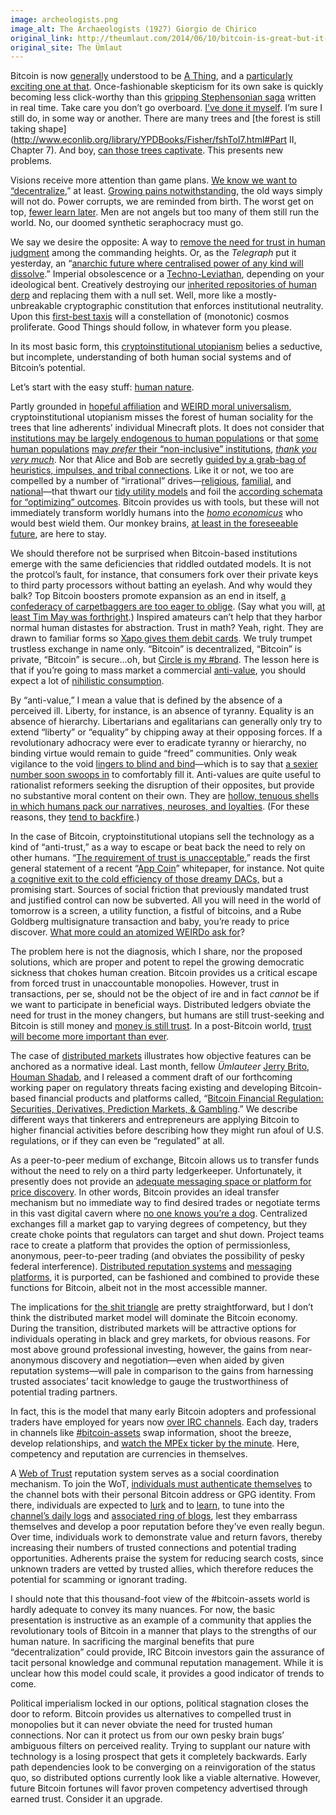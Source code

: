 ```yaml
---
image: archeologists.png
image_alt: The Archaeologists (1927) Giorgio de Chirico
original_link: http://theumlaut.com/2014/06/10/bitcoin-is-great-but-it-wont-fix-our-monkey-brains/
original_site: The Ümlaut
---
```


Bitcoin is now [generally](http://unqualified-reservations.blogspot.com/2013/01/how-bitcoin-dies.html) understood to be [A Thing](http://trilema.com/2013/stage-n-bitcoin-exists/), and a [particularly exciting one at that](http://trilema.com/2014/the-idea-that-bitcoin-is-a-sovereign/). Once-fashionable skepticism for its own sake is quickly becoming less click-worthy than this [gripping Stephensonian saga](http://www.laurelzuckerman.com/2013/03/digital-currency-ten-years-before-bitcoin-neal-stephensons-cryptonomicon-.html) written in real time. Take care you don’t go overboard. [I’ve done it myself](http://theumlaut.com/2014/01/21/bitcoin-2-0-decentralized-corporations-derivatives-and-information-markets/). I’m sure I still do, in some way or another. There are many trees and [the forest is still taking shape](http://www.econlib.org/library/YPDBooks/Fisher/fshToI7.html#Part II, Chapter 7). And boy, [can those trees captivate](http://thecurioustask.tumblr.com/post/87898539429/for-instance). This presents new problems.

Visions receive more attention than game plans. [We know we want to “decentralize](http://bitcoinism.blogspot.com/2014/03/decentralized-applications-its-time-for.html),” at least. [Growing pains notwithstanding](http://theumlaut.com/2014/04/08/bitcoins-growing-pains/), the old ways simply will not do. Power corrupts, we are reminded from birth. The worst get on top, [fewer learn later](http://www.savageleft.com/poli/rts-ten.html). Men are not angels but too many of them still run the world. No, our doomed synthetic seraphocracy must go.

We say we desire the opposite: A way to [remove the need for trust in human judgment](http://www.thebitcoinsociety.org/content/bitcoin-beauty-trustless-transactions) among the commanding heights. Or, as the _Telegraph_ put it yesterday, an “[anarchic future where centralised power of any kind will dissolve](http://www.telegraph.co.uk/technology/news/10881213/The-coming-digital-anarchy.html).” Imperial obsolescence or a [Techno-Leviathan](http://www.e-ir.info/2014/06/01/visions-of-a-techno-leviathan-the-politics-of-the-bitcoin-blockchain/), depending on your ideological bent. Creatively destroying our [inherited repositories of human derp](http://proliberty.com/observer/20080703.htm) and replacing them with a null set. Well, more like a mostly-unbreakable cryptographic constitution that enforces institutional neutrality. Upon this [first-best taxis](http://mx.nthu.edu.tw/~cshwang/teaching-economics/econ3171/References/Hayek=Cosmos%20and%20Taxis.pdf) will a constellation of (monotonic) cosmos proliferate. Good Things should follow, in whatever form you please.

In its most basic form, this [cryptoinstitutional utopianism](http://www.telegraph.co.uk/technology/news/10881213/The-coming-digital-anarchy.html) belies a seductive, but incomplete, understanding of both human social systems and of Bitcoin’s potential.

Let’s start with the easy stuff: [human nature](/shelling-out/).

Partly grounded in [hopeful affiliation](http://marginalrevolution.com/marginalrevolution/2011/03/the-fallacy-of-mood-affiliation.html) and [WEIRD moral universalism](http://edge.org/conversation/a-new-science-of-morality-part-1), cryptoinstitutional utopianism misses the forest of human sociality for the trees that line adherents’ individual Minecraft plots. It does not consider that [institutions may be largely endogenous to human populations](http://www.jasoncollins.org/the-deep-roots-of-economic-development/) or that [some human populations](http://theumlaut.com/2013/05/14/clans-states-and-individual-liberty/) [may _prefer_ their “non-inclusive” institutions](http://billmoyers.com/content/jonathan-haidts-mind-opening-journey/), [_thank you very much_](http://theumlaut.com/2014/04/16/a-coup-not-an-exit/). Nor that Alice and Bob are secretly [guided by a grab-bag of heuristics, impulses, and tribal connections](http://www.amazon.com/Thinking-Fast-Slow-Daniel-Kahneman/dp/0374533555). Like it or not, we too are compelled by a number of “irrational” drives—[religious](http://theumlaut.com/2013/09/17/new-atheism-moral-orders-and-the-psychology-of-sanctity/), [familial](http://www.amazon.com/Social-Conquest-Earth-Edward-Wilson/dp/0871403633), and [national](http://theumlaut.com/2013/04/30/is-government-a-cultural-spandrel/)—that thwart our [tidy utility models](http://www.deirdremccloskey.com/docs/graham/maxU.pdf) and foil the [according schemata for “optimizing” outcomes](http://www.amazon.com/Seeing-like-State-Certain-Condition/dp/0300078153). Bitcoin provides us with tools, but these will not immediately transform worldly humans into the _[homo economicus](http://trilema.com/2014/a-complete-theory-of-economics/)_ who would best wield them. Our monkey brains, [at least in the foreseeable future](http://www.amazon.com/Troublesome-Inheritance-Genes-Human-History/dp/1594204462), are here to stay.

We should therefore not be surprised when Bitcoin-based institutions emerge with the same deficiencies that riddled outdated models. It is not the protcol’s fault, for instance, that consumers fork over their private keys to third party processors without batting an eyelash. And why would they balk? Top Bitcoin boosters promote expansion as an end in itself, [a confederacy of carpetbaggers are too eager to oblige](http://trilema.com/2014/the-psychology-of-the-bagholder/). (Say what you will, [at least Tim May was forthright](http://motherboard.vice.com/blog/whisteblowers-and-the-crypto-anarchist-underground-an-interview-with-andy-greenberg).) Inspired amateurs can’t help that they harbor normal human distastes for abstraction. Trust in math? Yeah, right. They are drawn to familiar forms so [Xapo gives them debit cards](http://techcrunch.com/2014/04/24/xapo-now-offers-the-first-credit-card-linked-to-your-bitcoin-wallet/). We truly trumpet trustless exchange in name only. “Bitcoin” is decentralized, “Bitcoin” is private, “Bitcoin” is secure…oh, but [Circle is my #brand](http://recode.net/2014/05/15/circle-launches-as-bitcoin-for-dummies-and-its-free/). The lesson here is that if you’re going to mass market a commercial [anti-value](https://www.youtube.com/watch?v=pjWQx2EIBg8), you should expect a lot of [nihilistic consumption](/mempool/bitcoin-killer-of-nietzschean-nihilism/).

By “anti-value,” I mean a value that is defined by the absence of a perceived ill. Liberty, for instance, is an absence of tyranny. Equality is an absence of hierarchy. Libertarians and egalitarians can generally only try to extend “liberty” or “equality” by chipping away at their opposing forces. If a revolutionary adhocracy were ever to eradicate tyranny or hierarchy, no binding virtue would remain to guide “freed” communities. Only weak vigilance to the void [lingers to blind and bind](https://www.youtube.com/watch?v=Mx0pjQb71-I)—which is to say that [a sexier number soon swoops in](http://www.independent.org/pdf/tir/tir_08_3_1_holcombe.pdf) to comfortably fill it. Anti-values are quite useful to rationalist reformers seeking the disruption of their opposites, but provide no substantive moral content on their own. They are [hollow, tenuous shells in which humans pack our narratives, neuroses, and loyalties](http://www.amazon.com/The-Righteous-Mind-Politics-Religion/dp/0307377903). (For these reasons, they [tend to backfire](http://www2.hn.psu.edu/faculty/jmanis/carlyle/tc_fr_full.pdf).)

In the case of Bitcoin, cryptoinstitutional utopians sell the technology as a kind of “anti-trust,” as a way to escape or beat back the need to rely on other humans. “[The requirement of trust is unacceptable](https://github.com/DavidJohnstonCEO/TheValueofAppCoins),” reads the first general statement of a recent “[App Coin](/mempool/appcoins-are-snake-oil/)” whitepaper, for instance. Not quite [a cognitive exit to the cold efficiency of those dreamy DACs,](http://bitcoinmagazine.com/7050/bootstrapping-a-decentralized-autonomous-corporation-part-i/) but a promising start. Sources of social friction that previously mandated trust and justified control can now be subverted. All you will need in the world of tomorrow is a screen, a utility function, a fistful of bitcoins, and a Rube Goldberg multisignature transaction and baby, you’re ready to price discover. [What more could an atomized WEIRDo ask for](http://evankozierachi.com/uploads/The_Use_of_Knowledge_in_Society_-_Hayek.pdf)?

The problem here is not the diagnosis, which I share, nor the proposed solutions, which are proper and potent to repel the growing democratic sickness that chokes human creation. Bitcoin provides us a critical escape from forced trust in unaccountable monopolies. However, trust in transactions, per se, should not be the object of ire and in fact _cannot_ be if we want to participate in beneficial ways. Distributed ledgers obviate the need for trust in the money changers, but humans are still trust-seeking and Bitcoin is still money and [money is still trust](/shelling-out/). In a post-Bitcoin world, [trust will become more important than ever](http://trilema.com/2014/what-the-wot-is-for-how-it-works-and-how-to-use-it/).

The case of [distributed markets](http://trilema.com/2013/why-i-nixed-p2p-colored-coins-and-all-that-jazz/) illustrates how objective features can be anchored as a normative ideal. Last month, fellow _Ümlauteer_ [Jerry Brito](http://jerrybrito.com/), [Houman Shadab](http://www.nyls.edu/faculty/faculty-profiles/faculty_profiles/houman_shadab/), and I released a comment draft of our forthcoming working paper on regulatory threats facing existing and developing Bitcoin-based financial products and platforms called, “[Bitcoin Financial Regulation: Securities, Derivatives, Prediction Markets, & Gambling](http://papers.ssrn.com/sol3/papers.cfm?abstract_id=2423461).” We describe different ways that tinkerers and entrepreneurs are applying Bitcoin to higher financial activities before describing how they might run afoul of U.S. regulations, or if they can even be “regulated” at all.

As a peer-to-peer medium of exchange, Bitcoin allows us to transfer funds without the need to rely on a third party ledgerkeeper. Unfortunately, it presently does not provide an [adequate messaging space or platform for price discovery](http://trilema.com/2014/a-complete-theory-of-economics/). In other words, Bitcoin provides an ideal transfer mechanism but no immediate way to find desired trades or negotiate terms in this vast digital cavern where [no one knows you’re a dog](http://upload.wikimedia.org/wikipedia/en/f/f8/Internet_dog.jpg). Centralized exchanges fill a market gap to varying degrees of competency, but they create choke points that regulators can target and shut down. Project teams race to create a platform that provides the option of permissionless, anonymous, peer-to-peer trading (and obviates the possibility of pesky federal interference). [Distributed reputation systems](https://github.com/goshakkk/decentralized-anonymous-marketplace-concept/issues/11) and [messaging platforms](http://linuxaria.com/recensioni/bitmessage-encrypted-messaging-bitcoin-style), it is purported, can be fashioned and combined to provide these functions for Bitcoin, albeit not in the most accessible manner.

The implications for [the shit triangle](http://thecurioustask.tumblr.com/post/88277407744/the-shit-triangle) are pretty straightforward, but I don’t think the distributed market model will dominate the Bitcoin economy. During the transition, distributed markets will be attractive options for individuals operating in black and grey markets, for obvious reasons. For most above ground professional investing, however, the gains from near-anonymous discovery and negotiation—even when aided by given reputation systems—will pale in comparison to the gains from harnessing trusted associates’ tacit knowledge to gauge the trustworthiness of potential trading partners.

In fact, this is the model that many early Bitcoin adopters and professional traders have employed for years now [over IRC channels](https://en.bitcoin.it/wiki/IRC_channels). Each day, traders in channels like [#bitcoin-assets](http://webchat.freenode.net/?channels=bitcoin-assets) swap information, shoot the breeze, develop relationships, and [watch the MPEx ticker by the minute](http://mpex.co/). Here, competency and reputation are currencies in themselves.

A [Web of Trust](http://wiki.bitcoin-otc.com/wiki/OTC_Rating_System) reputation system serves as a social coordination mechanism. To join the WoT, [individuals must authenticate themselves](http://cascadianhacker.com/blog/2014/04/11_bitcoin-assets-new-wot-and-voice-model.html) to the channel bots with their personal Bitcoin address or GPG identity. From there, individuals are expected to [lurk](http://contravex.com/2014/03/17/irc-yeshiva/) and to [learn](http://trilema.com/2013/youre-gonna-have-to-learn-that-variety-speak/), to tune into the [channel’s daily logs](http://log.bitcoin-assets.com/) and [associated ring of blogs](http://blogs.bitcoin-assets.com/), lest they embarrass themselves and develop a poor reputation before they’ve even really begun. Over time, individuals work to demonstrate value and return favors, thereby increasing their numbers of trusted connections and potential trading opportunities. Adherents praise the system for reducing search costs, since unknown traders are vetted by trusted allies, which therefore reduces the potential for scamming or ignorant trading.

I should note that this thousand-foot view of the #bitcoin-assets world is hardly adequate to convey its many nuances. For now, the basic presentation is instructive as an example of a community that applies the revolutionary tools of Bitcoin in a manner that plays to the strengths of our human nature. In sacrificing the marginal benefits that pure “decentralization” could provide, IRC Bitcoin investors gain the assurance of tacit personal knowledge and communal reputation management. While it is unclear how this model could scale, it provides a good indicator of trends to come.

Political imperialism locked in our options, political stagnation closes the door to reform. Bitcoin provides us alternatives to compelled trust in monopolies but it can never obviate the need for trusted human connections. Nor can it protect us from our own pesky brain bugs’ ambiguous filters on perceived reality. Trying to supplant our nature with technology is a losing prospect that gets it completely backwards. Early path dependencies look to be converging on a reinvigoration of the status quo, so distributed options currently look like a viable alternative. However, future Bitcoin fortunes will favor proven competency advertised through earned trust. Consider it an upgrade.
